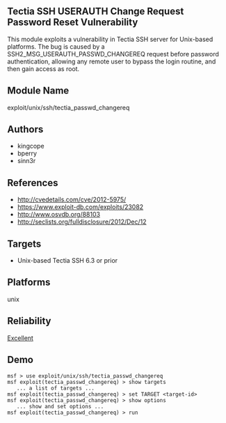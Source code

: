 ## Tectia SSH USERAUTH Change Request Password Reset Vulnerability

This module exploits a vulnerability in Tectia SSH server 
for Unix-based platforms. The bug is caused by a 
SSH2_MSG_USERAUTH_PASSWD_CHANGEREQ request before password 
authentication, allowing any remote user to bypass the login 
routine, and then gain access as root.


## Module Name
exploit/unix/ssh/tectia_passwd_changereq

## Authors
* kingcope
* bperry
* sinn3r


## References
* http://cvedetails.com/cve/2012-5975/
* https://www.exploit-db.com/exploits/23082
* http://www.osvdb.org/88103
* http://seclists.org/fulldisclosure/2012/Dec/12



## Targets
* Unix-based Tectia SSH 6.3 or prior


## Platforms
unix

## Reliability
[Excellent](https://github.com/rapid7/metasploit-framework/wiki/Exploit-Ranking)

## Demo

```
msf > use exploit/unix/ssh/tectia_passwd_changereq
msf exploit(tectia_passwd_changereq) > show targets
   ... a list of targets ...
msf exploit(tectia_passwd_changereq) > set TARGET <target-id>
msf exploit(tectia_passwd_changereq) > show options
   ... show and set options ...
msf exploit(tectia_passwd_changereq) > run
```
    
    